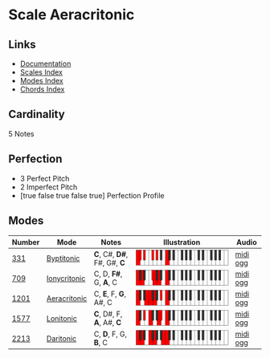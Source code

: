 # Scale Aeracritonic

## Links

- [Documentation](index.md)
- [Scales Index](Scales.md)
- [Modes Index](Modes.md)
- [Chords Index](Chords.md)

## Cardinality

5 Notes

## Perfection

- 3 Perfect Pitch
- 2 Imperfect Pitch
- [true false true false true] Perfection Profile

## Modes

| Number | Mode | Notes | Illustration | Audio |
|--------|------|-------|--------------|-------|
| [331](https://ianring.com/musictheory/scales/331) | [Byptitonic](ModeByptitonic.md) | **C**, C#, **D#**, F#, G#, **C** | ![CNaturalByptitonic](ModeCNaturalByptitonic.png) | [midi](ModeCNaturalByptitonic.mid) [ogg](ModeCNaturalByptitonic.ogg) | 
| [709](https://ianring.com/musictheory/scales/709) | [Ionycritonic](ModeIonycritonic.md) | C, D, **F#**, G, **A**, C | ![CNaturalIonycritonic](ModeCNaturalIonycritonic.png) | [midi](ModeCNaturalIonycritonic.mid) [ogg](ModeCNaturalIonycritonic.ogg) | 
| [1201](https://ianring.com/musictheory/scales/1201) | [Aeracritonic](ModeAeracritonic.md) | C, **E**, F, **G**, A#, C | ![CNaturalAeracritonic](ModeCNaturalAeracritonic.png) | [midi](ModeCNaturalAeracritonic.mid) [ogg](ModeCNaturalAeracritonic.ogg) | 
| [1577](https://ianring.com/musictheory/scales/1577) | [Lonitonic](ModeLonitonic.md) | **C**, D#, F, **A**, A#, **C** | ![CNaturalLonitonic](ModeCNaturalLonitonic.png) | [midi](ModeCNaturalLonitonic.mid) [ogg](ModeCNaturalLonitonic.ogg) | 
| [2213](https://ianring.com/musictheory/scales/2213) | [Daritonic](ModeDaritonic.md) | C, **D**, F, G, **B**, C | ![CNaturalDaritonic](ModeCNaturalDaritonic.png) | [midi](ModeCNaturalDaritonic.mid) [ogg](ModeCNaturalDaritonic.ogg) | 
